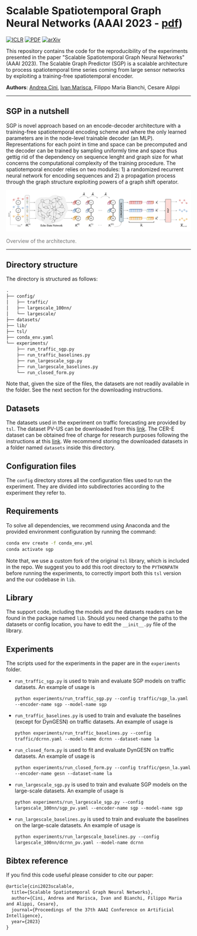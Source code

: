 # Scalable Spatiotemporal Graph Neural Networks (AAAI 2023 - [pdf](https://arxiv.org/pdf/2209.06520))

[![ICLR](https://img.shields.io/badge/AAAI-2023-blue.svg?style=flat-square)](#)
[![PDF](https://img.shields.io/badge/%E2%87%A9-PDF-orange.svg?style=flat-square)](https://arxiv.org/pdf/2209.06520)
[![arXiv](https://img.shields.io/badge/arXiv-2209.06520-b31b1b.svg?style=flat-square)](https://arxiv.org/abs/2209.06520)

This repository contains the code for the reproducibility of the experiments presented in the paper "Scalable Spatiotemporal Graph Neural Networks" (AAAI 2023). The Scalable Graph Predictor (SGP) is a scalable architecture to process spatiotemporal time series coming from large sensor networks by exploiting a training-free spatiotemporal encoder.

**Authors**: [Andrea Cini](mailto:andrea.cini@usi.ch), [Ivan Marisca](mailto:ivan.marisca@usi.ch), Filippo Maria Bianchi, Cesare Alippi

---

## SGP in a nutshell

SGP is novel approach based on an encode-decoder architecture with a training-free spatiotemporal encoding scheme and where the only learned parameters are in the node-level trainable decoder (an MLP). Representations for each point in time and space can be precomputed and the decoder can be trained by sampling uniformly time and space thus gettig rid of the dependency on sequence lenght and graph size for what concerns the computational complexity of the training procedure. The spatiotemporal encoder relies on two modules: 1) a randomized recurrent neural network for encoding sequences and 2) a propagation process through the graph structure exploiting powers of a graph shift operator.

<div align=center>
	<img src="./scalable.png" alt="Overview of the architecture."/>
	<p align=left style="color: #777">Overview of the architecture.</p>
</div>

---


## Directory structure

The directory is structured as follows:

```
.
├── config/
│   ├── traffic/
│   ├── largescale_100nn/
│   └── largescale/
├── datasets/
├── lib/
├── tsl/
├── conda_env.yaml
└── experiments/
    ├── run_traffic_sgp.py
    ├── run_traffic_baselines.py
    ├── run_largescale_sgp.py
    ├── run_largescale_baselines.py
    └── run_closed_form.py

```
Note that, given the size of the files, the datasets are not readily available in the folder. See the next section for the downloading instructions.

## Datasets

The datasets used in the experiment on traffic forecasting are provided by `tsl`. The dataset PV-US can be downloaded from this [link](https://mega.nz/folder/GkgCma7Q#ACECcbXaBRMtx8ucLdkbpQ). The CER-E dataset can be obtained free of charge for research purposes following the instructions at this [link](https://www.ucd.ie/issda/data/commissionforenergyregulationcer/). We recommend storing the downloaded datasets in a folder named `datasets` inside this directory.

## Configuration files

The `config` directory stores all the configuration files used to run the experiment. They are divided into subdirectories according to the experiment they refer to.

## Requirements

To solve all dependencies, we recommend using Anaconda and the provided environment configuration by running the command:

```bash
conda env create -f conda_env.yml
conda activate sgp
```

Note that, we use a custom fork of the original `tsl` library, which is included in the repo. We suggest you to add this root directory to the `PYTHONPATH` before running the experiments, to correctly import both this `tsl` version and the our codebase in `lib`.

## Library

The support code, including the models and the datasets readers can be found in the package named `lib`. Should you need change the paths to the datasets or config location, you have to edit the `__init__.py` file of the library.

## Experiments

The scripts used for the experiments in the paper are in the `experiments` folder.

* `run_traffic_sgp.py` is used to train and evaluate SGP models on traffic datasets. An example of usage is

	```
	python experiments/run_traffic_sgp.py --config traffic/sgp_la.yaml --encoder-name sgp --model-name sgp
	```

* `run_traffic_baselines.py` is used to train and evaluate the baselines (except for DynGESN) on traffic datasets. An example of usage is

	```
	python experiments/run_traffic_baselines.py --config traffic/dcrnn.yaml --model-name dcrnn --dataset-name la
	```

* `run_closed_form.py` is used to fit and evaluate DynGESN on traffic datasets. An example of usage is

	```
	python experiments/run_closed_form.py --config traffic/gesn_la.yaml --encoder-name gesn --dataset-name la

* `run_largescale_sgp.py` is used to train and evaluate SGP models on the large-scale datasets. An example of usage is

	```
	python experiments/run_largescale_sgp.py --config largescale_100nn/sgp_pv.yaml --encoder-name sgp --model-name sgp
	```

* `run_largescale_baselines.py` is used to train and evaluate the baselines on the large-scale datasets. An example of usage is

	```
	python experiments/run_largescale_baselines.py --config largescale_100nn/dcrnn_pv.yaml --model-name dcrnn
	```


## Bibtex reference

If you find this code useful please consider to cite our paper:

```
@article{cini2023scalable,
  title={Scalable Spatiotemporal Graph Neural Networks},
  author={Cini, Andrea and Marisca, Ivan and Bianchi, Filippo Maria and Alippi, Cesare},
  journal={Proceedings of the 37th AAAI Conference on Artificial Intelligence},
  year={2023}
}
```
